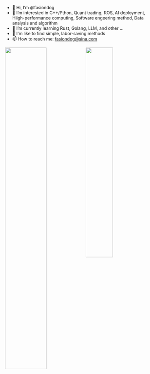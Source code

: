 - 👋 Hi, I’m @fasiondog
- 👀 I’m interested in C++/Pthon, Quant trading, ROS, AI deployment, Hiigh-performance computing, Software engeering method, Data analysis and algorithm
- 🌱 I’m currently learning Rust, Golang, LLM, and other ...
- 💞️ I'm like to find simple, labor-saving methods
- 📫 How to reach me: fasiondog@sina.com

<!---
fasiondog/fasiondog is a ✨ special ✨ repository because its `README.md` (this file) appears on your GitHub profile.
You can click the Preview link to take a look at your changes.
--->

<div>
  <img align="left" src="https://github-readme-stats-sigma-five.vercel.app/api?username=fasiondog&count_private=true&include_all_commits=true&theme=onedark&show_icons=true" width="52%" />
  <img src="https://github-readme-stats-sigma-five.vercel.app/api/top-langs/?username=fasiondog&layout=compact&theme=onedark" width="42%"/>
</div>
